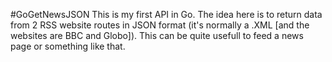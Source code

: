﻿#GoGetNewsJSON
 This is my first API in Go. The idea here is to return data from 2 RSS website routes in JSON format  (it's normally a .XML [and the websites are BBC and Globo]). This can be quite usefull to feed a news page or something like that. 
